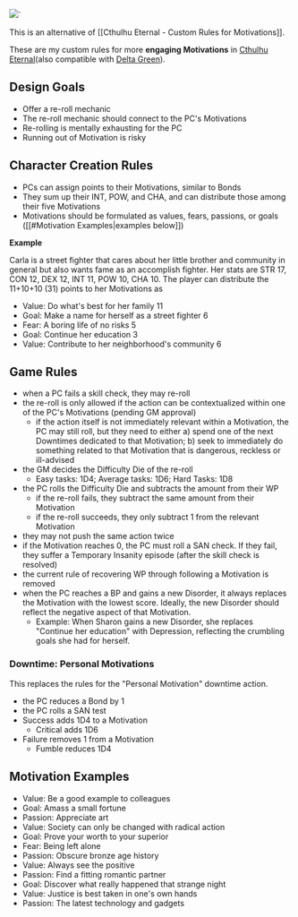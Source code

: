 ![](https://i.imgur.com/M11uNmt.jpg)`


This is an alternative of [[Cthulhu Eternal - Custom Rules for Motivations]].

These are my custom rules for more **engaging Motivations** in [Cthulhu Eternal](https://www.drivethrurpg.com/product/384110/Cthulhu-Eternal--Modern-Age-SRD )(also compatible with [Delta Green](https://www.drivethrurpg.com/product/181674/Delta-Green-Agents-Handbook)).
## Design Goals

- Offer a re-roll mechanic
- The re-roll mechanic should connect to the PC's Motivations
- Re-rolling is mentally exhausting for the PC
- Running out of Motivation is risky
## Character Creation Rules
- PCs can assign points to their Motivations, similar to Bonds
- They sum up their INT, POW, and CHA, and can distribute those among their five Motivations
- Motivations should be formulated as values, fears, passions, or goals ([[#Motivation Examples|examples below]])

**Example**

Carla is a street fighter that cares about her little brother and community in general but also wants fame as an accomplish fighter. Her stats are STR 17, CON 12, DEX 12, INT 11, POW 10, CHA 10. The player can distribute the 11+10+10 (31) points to her Motivations as

- Value: Do what's best for her family 11
- Goal: Make a name for herself as a street fighter 6
- Fear: A boring life of no risks 5
- Goal: Continue her education 3
- Value: Contribute to her neighborhood's community 6

## Game Rules

- when a PC fails a skill check, they may re-roll
- the re-roll is only allowed if the action can be contextualized within one of the PC's Motivations (pending GM approval)
	- if the action itself is not immediately relevant within a Motivation, the PC may still roll, but they need to either a) spend one of the next Downtimes dedicated to that Motivation; b) seek to immediately do something related to that Motivation that is dangerous, reckless or ill-advised
- the GM decides the Difficulty Die of the re-roll
	- Easy tasks: 1D4; Average tasks: 1D6; Hard Tasks: 1D8
- the PC rolls the Difficulty Die and subtracts the amount from their WP
	- if the re-roll fails, they subtract the same amount from their Motivation
	- if the re-roll succeeds, they only subtract 1 from the relevant Motivation
- they may not push the same action twice
- if the Motivation reaches 0, the PC must roll a SAN check. If they fail, they suffer a Temporary Insanity episode (after the skill check is resolved)
- the current rule of recovering WP through following a Motivation is removed
- when the PC reaches a BP and gains a new Disorder, it always replaces the Motivation with the lowest score. Ideally, the new Disorder should reflect the negative aspect of that Motivation.
	- Example: When Sharon gains a new Disorder, she replaces "Continue her education" with Depression, reflecting the crumbling goals she had for herself.

### Downtime: Personal Motivations

This replaces the rules for the "Personal Motivation" downtime action.

- the PC reduces a Bond by 1
- the PC rolls a SAN test
- Success adds 1D4 to a Motivation
	- Critical adds 1D6
- Failure removes 1 from a Motivation
	- Fumble reduces 1D4

## Motivation Examples

- Value: Be a good example to colleagues
- Goal: Amass a small fortune
- Passion: Appreciate art 
- Value: Society can only be changed with radical action
- Goal: Prove your worth to your superior
- Fear: Being left alone
- Passion: Obscure bronze age history
- Value: Always see the positive
- Passion: Find a fitting romantic partner
- Goal: Discover what really happened that strange night
- Value: Justice is best taken in one's own hands
- Passion: The latest technology and gadgets

